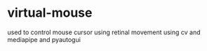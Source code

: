 # virtual-mouse
used to control mouse cursor using retinal movement using cv and mediapipe and pyautogui

